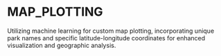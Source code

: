 # MAP_PLOTTING
Utilizing machine learning for custom map plotting, incorporating unique park names and specific latitude-longitude coordinates for enhanced visualization and geographic analysis.
